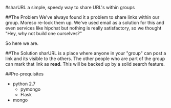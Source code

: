 #sharURL
a simple, speedy way to share URL's within groups

##The Problem
We've always found it a problem to share links within our group. Moreso re-look them up. We've used email as a solution for this and even services like hipchat but nothing is really satisfactory, so we thought "Hey, why not build one ourselves?" 

So here we are. 

##The Solution
sharURL is a place where anyone in your "group" can post a link and its visible to the others. The other people who are part of the group can mark that link as **read**. This will be backed up by a solid search feature.

##Pre-prequisites
* python 2.7
    * pymongo
    * Flask
* mongo
